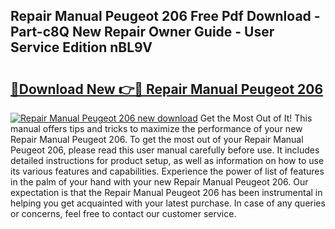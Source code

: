 ## Repair Manual Peugeot 206 Free Pdf Download - Part-c8Q New Repair Owner Guide - User Service Edition nBL9V

# <h2><a href="http://bc6923.oget.top/?id=Repair+Manual+Peugeot+206">🔗Download New 👉🔴 Repair Manual Peugeot 206</a></h2>

[![Repair Manual Peugeot 206 new download](https://i.imgur.com/5g1atiW.png)](http://bc6923.oget.top/?id=Repair+Manual+Peugeot+206)
Get the Most Out of It! This manual offers tips and tricks to maximize the performance of your new Repair Manual Peugeot 206. To get the most out of your Repair Manual Peugeot 206, please read this user manual carefully before use. It includes detailed instructions for product setup, as well as information on how to use its various features and capabilities. Experience the power of list of features in the palm of your hand with your new Repair Manual Peugeot 206. Our expectation is that the Repair Manual Peugeot 206 has been instrumental in helping you get acquainted with your latest purchase. In case of any queries or concerns, feel free to contact our customer service.
